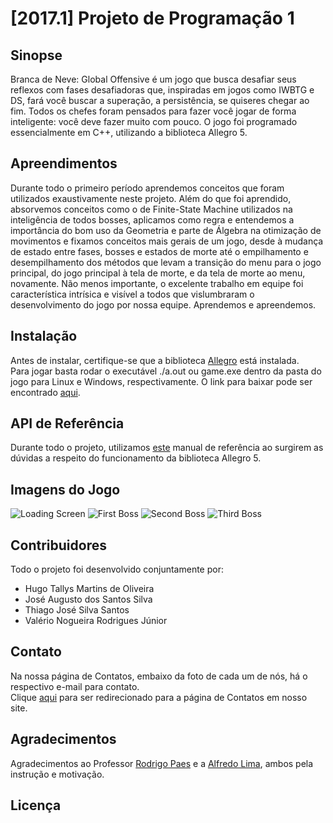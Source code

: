 # [2017.1] Projeto de Programação 1

## Sinopse
Branca de Neve: Global Offensive é um jogo que busca desafiar seus reflexos com fases desafiadoras que, inspiradas em jogos como IWBTG e DS, fará você buscar a superação, a persistência, se quiseres chegar ao fim. Todos os chefes foram pensados para fazer você jogar de forma inteligente: você deve fazer muito com pouco. O jogo foi programado essencialmente em C++, utilizando a biblioteca Allegro 5.

## Apreendimentos
Durante todo o primeiro período aprendemos conceitos que foram utilizados exaustivamente neste projeto. Além do que foi aprendido, absorvemos conceitos como o de Finite-State Machine utilizados na inteligência de todos bosses, aplicamos como regra e entendemos a importância do bom uso da Geometria e parte de Álgebra na otimização de movimentos e fixamos conceitos mais gerais de um jogo, desde à mudança de estado entre fases, bosses e estados de morte até o empilhamento e desempilhamento dos métodos que levam a transição do menu para o jogo principal, do jogo principal à tela de morte, e da tela de morte ao menu, novamente. Não menos importante, o excelente trabalho em equipe foi característica intrísica e visível a todos que vislumbraram o desenvolvimento do jogo por nossa equipe. Aprendemos e apreendemos.

## Instalação
Antes de instalar, certifique-se que a biblioteca [Allegro](https://wiki.allegro.cc/index.php?title=Install_Allegro_from_Ubuntu_PPAs) está instalada. <br />
Para jogar basta rodar o executável ./a.out ou game.exe dentro da pasta do jogo para Linux e Windows, respectivamente.
O link para baixar pode ser encontrado [aqui](http://icbrancadeneve.blogspot.com/p/download.html).

## API de Referência
Durante todo o projeto, utilizamos [este](https://liballeg.org/a5docs/trunk/) manual de referência ao surgirem as dúvidas a respeito do funcionamento da biblioteca Allegro 5.

## Imagens do Jogo
![Loading Screen](https://4.bp.blogspot.com/-ulPDhgRizTk/Wg0OdPY8HYI/AAAAAAAAIqY/AVOsWYIyHyUBZ2wFVFwuWLw29V1T4hTRgCEwYBhgL/s1600/Screenshot%2Bfrom%2B2017-11-16%2B00-48-53.png)
![First Boss](https://4.bp.blogspot.com/-sMAvfwWjskY/Wg0N8fl3TVI/AAAAAAAAIqU/j0P-iIJqCKM_WGYdxrRzlVAgmmTcpKfJACEwYBhgL/s1600/Screenshot%2Bfrom%2B2017-11-16%2B00-51-07.png)
![Second Boss](https://2.bp.blogspot.com/-_eVcfTQG-8o/Wg0OdKY2KXI/AAAAAAAAIqc/P6kd_DHoCbcIuCg-bnly9iw3zefbMUGVgCEwYBhgL/s1600/Screenshot%2Bfrom%2B2017-11-16%2B00-53-29.png)
![Third Boss](https://4.bp.blogspot.com/-ar0F-0VeCS8/Wg0N8HUNfOI/AAAAAAAAIqU/Wy1FQJptWssrMT9gYR8uVSy7oO_nZhQZwCEwYBhgL/s1600/Screenshot%2Bfrom%2B2017-11-16%2B00-56-51.png)

## Contribuidores
Todo o projeto foi desenvolvido conjuntamente por:
- Hugo Tallys Martins de Oliveira
- José Augusto dos Santos Silva
- Thiago José Silva Santos
- Valério Nogueira Rodrigues Júnior

## Contato
Na nossa página de Contatos, embaixo da foto de cada um de nós, há o respectivo e-mail para contato. <br />
Clique [aqui](http://icbrancadeneve.blogspot.com.br/p/contato.html) para ser redirecionado para a página de Contatos em nosso site.

## Agradecimentos
Agradecimentos ao Professor [Rodrigo Paes](https://github.com/r0drigopaes) e a [Alfredo Lima](https://github.com/AlfredLima), ambos pela instrução e motivação.

## Licença
